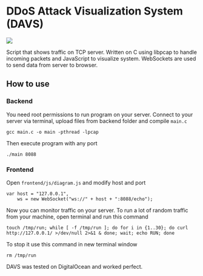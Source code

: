 DDoS Attack Visualization System (DAVS)
====

![](https://raw.githubusercontent.com/fridary/davs/master/screen.png)

Script that shows traffic on TCP server. Written on C using libpcap to handle incoming packets and JavaScript to visualize system. WebSockets are used to send data from server to browser.

How to use
----------
### Backend
You need root permissions to run program on your server. Connect to your server via terminal, upload files from backend folder and compile `main.c`
```
gcc main.c -o main -pthread -lpcap
```
Then execute program with any port
```
./main 8088
```

### Frontend
Open `frontend/js/diagram.js` and modify host and port
```
var host = "127.0.0.1",
	ws = new WebSocket("ws://" + host + ":8088/echo");
```


Now you can monitor traffic on your server. To run a lot of random traffic from your machine, open terminal and run this command
```
touch /tmp/run; while [ -f /tmp/run ]; do for i in {1..30}; do curl http://127.0.0.1/ >/dev/null 2>&1 & done; wait; echo RUN; done
```
To stop it use this command in new terminal window
```
rm /tmp/run
```


DAVS was tested on DigitalOcean and worked perfect.